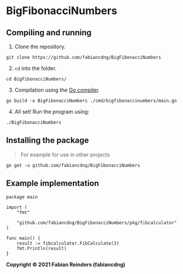 # BigFibonacciNumbers

## Compiling and running
1. Clone the repository.
```
git clone https://github.com/fabiancdng/BigFibonacciNumbers
```

2. `cd` into the folder.
```
cd BigFibonacciNumbers/
```

3. Compilation using the [Go compiler](https://golang.org).
```
go build -o BigFibonacciNumbers ./cmd/bigfibonaccinumbers/main.go
```

4. All set! Run the program using:
```
./BigFibonacciNumbers
```

## Installing the package
> For example for use in other projects
```
go get -u github.com/fabiancdng/BigFibonacciNumbers
```


## Example implementation
```
package main

import (
	"fmt"

	"github.com/fabiancdng/BigFibonacciNumbers/pkg/fibcalculator"
)

func main() {
	result := fibcalculator.FibCalculate(3)
	fmt.Println(result)
}
```

**Copyright &copy; 2021 Fabian Reinders (fabiancdng)**